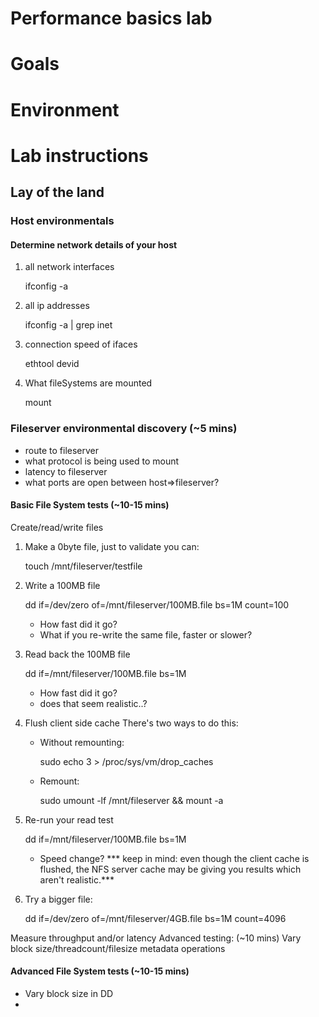 # Performance basics lab

# Goals


# Environment


# Lab instructions



## Lay of the land


### Host environmentals 

#### Determine network details of your host
1. all network interfaces

    ifconfig -a
2. all ip addresses

    ifconfig -a | grep inet

3.  connection speed of ifaces

    ethtool devid

4.  What fileSystems are mounted

    mount


### Fileserver environmental discovery (~5 mins)
* route to fileserver
* what protocol is being used to mount
* latency to fileserver
* what ports are open between host=>fileserver? 

#### Basic File System tests (~10-15 mins)
Create/read/write files

1.  Make a 0byte file, just to validate you can:

    touch /mnt/fileserver/testfile

2.  Write a 100MB file

    dd if=/dev/zero of=/mnt/fileserver/100MB.file bs=1M count=100
    * How fast did it go?
    * What if you re-write the same file, faster or slower?

3.  Read back the 100MB file

    dd if=/mnt/fileserver/100MB.file bs=1M
    * How fast did it go?
    * does that seem realistic..?

4.  Flush client side cache
There's two ways to do this:
    * Without remounting:

        sudo echo 3 > /proc/sys/vm/drop_caches
    * Remount:

        sudo umount -lf /mnt/fileserver && mount -a
5.  Re-run your read test

    dd if=/mnt/fileserver/100MB.file bs=1M
    * Speed change?
    *** keep in mind: even though the client cache is flushed, the NFS server cache may be giving you results which aren't realistic.***

6.  Try a bigger file:

    dd if=/dev/zero of=/mnt/fileserver/4GB.file bs=1M count=4096



Measure throughput and/or latency
Advanced testing: (~10 mins)
Vary block size/threadcount/filesize
metadata operations

#### Advanced File System tests (~10-15 mins)

* Vary block size in DD
* 
